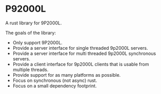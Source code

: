 # P92000L

A rust library for 9P2000L.

The goals of the library:

- Only support 9P2000L.
- Provide a server interface for single threaded 9p2000L servers.
- Provide a server interface for multi threaded 9p2000L synchronous servers.
- Provide a client interface for 9p2000L clients that is usable from multiple threads.
- Provide support for as many platforms as possible.
- Focus on synchronous (not async) rust.
- Focus on a small dependency footprint.